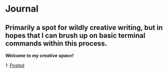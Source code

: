 # Journal
Primarily a spot for wildly creative writing, but in hopes that I can brush up on basic terminal commands within this process.
-------
**_Welcome to my creative space!_**

1: [Posted](https://github.com/SeanEmbrace/Journal/blob/master/Posted.md)
